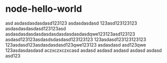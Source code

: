 # node-hello-world
asd
asdasdasdasdasd123123
asdasdasdasd
123asd123123123
asdasdasdasdasd123123asd
asdasdasdasdasdasdasdasdasdasdasdqwe123123asd123123
asdasd123123asdasdsdasdasd123123123
123asdasd123123123123
123asdasd123asdasdasdasd123qwe123123
asdasdasd
asd123qwe
123asdasdasdasd
aczxczxczxcasd
asdasd
asdasd
asdasd
asdasd
asdasd
asd123
